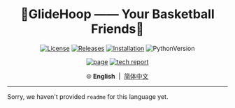 
<div align="center">

# 🏀GlideHoop —— Your Basketball Friends🐧
[![License][License-image]][License-url]
[![Releases][Releases-image]][Releases-url]
[![Installation][Installation-image]][Installation-url]
![PythonVersion][PythonVersion-image]

[![page][page-image]][page-url]
[![tech report][report-image]][report-url]

🌐 **English** &nbsp;|&nbsp; [简体中文](README.md)
</div>

[page-image]: https://img.shields.io/badge/Page-know_more-black?style=flat-square
[License-image]: https://img.shields.io/github/license/LHS183019/AIBasicFinalProject?style=flat-square&color=brown
[Releases-image]: https://img.shields.io/github/v/release/LHS183019/AIBasicFinalProject?style=flat-square
[Installation-image]: https://img.shields.io/github/downloads/LHS183019/AIBasicFinalProject/total?style=flat-square&color=blue
[PythonVersion-image]: https://img.shields.io/badge/Python-3.11-yellow?style=flat-square&labelColor=blue
[report-image]: https://img.shields.io/badge/Tech_report-download-black?style=flat-square

[page-url]: https://lhs183019.github.io/AIBasicFinalProject/
[License-url]: https://github.com/LHS183019/AIBasicFinalProject/blob/main/COPYING
[Releases-url]: https://github.com/LHS183019/AIBasicFinalProject/releases
[Installation-url]: https://github.com/LHS183019/AIBasicFinalProject
[PythonVersion-url]: https://github.com/LHS183019/AIBasicFinalProject/pulls
[report-url]: https://github.com/LHS183019/AIBasicFinalProject/blob/main/aibasis_report/main.pdf

---

Sorry, we haven't provided `readme` for this language yet.